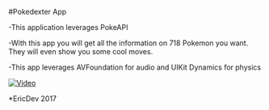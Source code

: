 #Pokedexter App

-This application leverages PokeAPI

-With this app you will get all the information on 718 Pokemon you want.
They will even show you some cool moves.

-This app leverages AVFoundation for audio and UIKit Dynamics for physics

[![Video](https://img.youtube.com/vi/Kr78lD36W5w/0.jpg)](https://www.youtube.com/watch?v=Kr78lD36W5w)

*EricDev 2017
